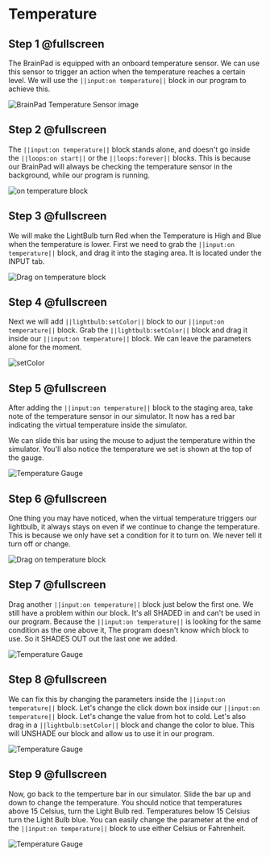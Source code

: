 # Temperature

## Step 1 @fullscreen
The BrainPad is equipped with an onboard temperature sensor. We can use this sensor to trigger an action when the temperature reaches a certain level. We will use the ``||input:on temperature||`` block in our program to achieve this.

![BrainPad Temperature Sensor image](/images/temperature.jpg)

## Step 2 @fullscreen
The ``||input:on temperature||`` block stands alone, and doesn't go inside the ``||loops:on start||`` or the ``||loops:forever||`` blocks. This is because our BrainPad will always be checking the temperature sensor in the background, while our program is running. 

![on temperature block](/images/ontemperature.jpg)

## Step 3 @fullscreen
We will make the LightBulb turn Red when the Temperature is High and Blue when the temperature is lower. First we need to grab the ``||input:on temperature||`` block, and drag it into the staging area. It is located under the INPUT tab. 

![Drag on temperature block](/images/onTemperature.gif)


## Step 4 @fullscreen
Next we will add ``||lightbulb:setColor||`` block to our ``||input:on temperature||`` block. Grab the ``||lightbulb:setColor||`` block and drag it inside our ``||input:on temperature||`` block. We can leave the parameters alone for the moment. 

![setColor](/images/onTemp_setColor.gif)

## Step 5 @fullscreen
After adding the ``||input:on temperature||`` block to the staging area, take note of the temperature sensor in our simulator. It now has a red bar indicating the virtual temperature inside the simulator. 

We can slide this bar using the mouse to adjust the temperature within the simulator. You'll also notice the temperature we set is shown at the top of the gauge.   

![Temperature Gauge](/images/temperature_Gauge.gif)

## Step 6 @fullscreen
One thing you may have noticed, when the virtual temperature triggers our lightbulb, it always stays on even if we continue to change the temperature. This is because we only have set a condition for it to turn on. We never tell it turn off or change.

![Drag on temperature block](/images/temp_Light.jpg)

## Step 7 @fullscreen

 Drag another  ``||input:on temperature||`` block just below the first one. We still have a problem within our block. It's all SHADED in and can't be used in our program. Because the ``||input:on temperature||`` is looking for the same condition as the one above it, The program doesn't know which block to use. So it SHADES OUT out the last one we added. 

![Temperature Gauge](/images/second_onTemperature.gif)

## Step 8 @fullscreen
 We can fix this by changing the parameters inside the ``||input:on temperature||`` block. Let's change the click down box inside our ``||input:on temperature||`` block. Let's change the value from hot to cold. Let's also drag in a ``||lightbulb:setColor||`` block and change the color to blue. This will UNSHADE our block and allow us to use it in our program. 

![Temperature Gauge](/images/change_parameter_onTemperature.gif)

## Step 9 @fullscreen
Now, go back to the temperture bar in our simulator. Slide the bar up and down to change the temperature. You should notice that temperatures above 15 Celsius, turn the Light Bulb red. Temperatures below 15 Celsius turn the Light Bulb blue. You can easily change the parameter at the end of the ``||input:on temperature||`` block to use either Celsius or Fahrenheit. 
 
![Temperature Gauge](/images/running_demo.gif)
